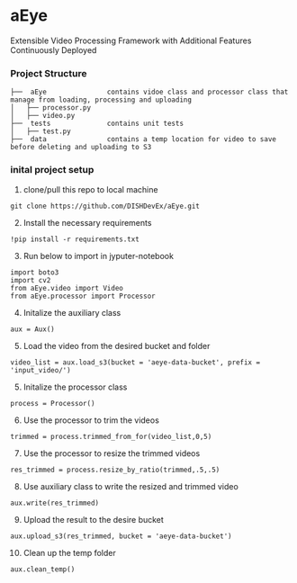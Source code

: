 # aEye

Extensible Video Processing Framework with Additional Features Continuously Deployed

### **Project Structure**

```
├──  aEye				contains vidoe class and processor class that manage from loading, processing and uploading
│   ├── processor.py
│   ├── video.py
├──  tests				contains unit tests
│   ├── test.py
├──  data				contains a temp location for video to save before deleting and uploading to S3
```

### **inital project setup**

1. clone/pull this repo to local machine

```console
git clone https://github.com/DISHDevEx/aEye.git
```

2. Install the necessary requirements

```console
!pip install -r requirements.txt
```

3. Run below to import in jyputer-notebook

```console
import boto3
import cv2
from aEye.video import Video
from aEye.processor import Processor
```

4. Initalize the auxiliary class

```console
aux = Aux()
```

5. Load the video from the desired bucket and folder

```console
video_list = aux.load_s3(bucket = 'aeye-data-bucket', prefix = 'input_video/')
```

5. Initalize the processor class

```console
process = Processor()
```

6. Use the processor to trim the videos

```console
trimmed = process.trimmed_from_for(video_list,0,5)
```

7. Use the processor to resize the trimmed videos

```console
res_trimmed = process.resize_by_ratio(trimmed,.5,.5)
```

8. Use auxiliary class to write the resized and trimmed video

```console
aux.write(res_trimmed)
```

9. Upload the result to the desire bucket

```console
aux.upload_s3(res_trimmed, bucket = 'aeye-data-bucket')
```

10. Clean up the temp folder

```console
aux.clean_temp()
```
